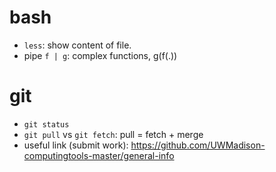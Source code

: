 # bash
* `less`: show content of file.
* pipe `f | g`: complex functions, g(f(.))

# git
* `git status`
* `git pull` vs `git fetch`: pull = fetch + merge
* useful link (submit work): <https://github.com/UWMadison-computingtools-master/general-info>
